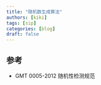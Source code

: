 ```yaml
---
title: "随机数生成算法"
authors: [kiki]
tags: [sip]
categories: [blog]
draft: false
---
```


## 参考

- GMT 0005-2012 随机性检测规范
